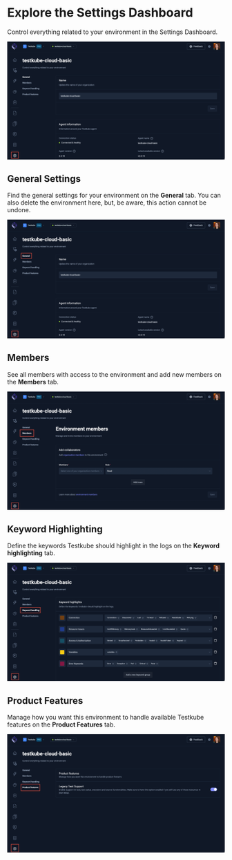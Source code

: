 # Explore the Settings Dashboard

Control everything related to your environment in the Settings Dashboard.

![Settings Dashboard](../img/settings-dashboard-072024.png)

## General Settings

Find the general settings for your environment on the **General** tab. You can also delete the environment here, but, be aware, this action cannot be undone.

![General Settings Dashboard](../img/general-settings-dashboard-072024.png)

## Members

See all members with access to the environment and add new members on the **Members** tab.

![Members Settings Dashboard](../img/members-settings-dashboard-072024.png)

## Keyword Highlighting

Define the keywords Testkube should highlight in the logs on the **Keyword highlighting** tab.

![Keyword Highlighting Settings Dashboard](../img/keyword-highlighting-settings-dashboard-072024.png)

## Product Features

Manage how you want this environment to handle available Testkube features on the **Product Features** tab.

![product Features Settings Dashboard](../img/product-features-settings-dashboard-072024.png)



